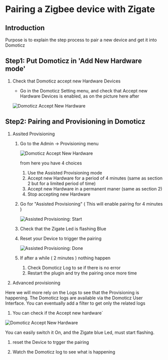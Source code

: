 # Pairing a Zigbee device with Zigate


## Introduction

Purpose is to explain the step process to pair a new device and get it into Domoticz


## Step1: Put Domoticz in 'Add New Hardware mode'

1. Check that Domoticz accept new Hardware Devices
   * Go in the Domoticz Setting menu, and check that Accept new Hardware Devices is enabled, as on the picture here after
   
   ![Domoticz Accept New Hardware](https://github.com/pipiche38/Domoticz-Zigate-Wiki/blob/master/Images/DzHardwareMode.png)


## Step2: Pairing and Provisioning in Domoticz

1. Assited Provisioning

   1. Go to the Admin -> Provisioning menu

      ![Domoticz Accept New Hardware](https://github.com/pipiche38/Domoticz-Zigate-Wiki/blob/master/Images//Provisionning_1.png)
 
      from here you have 4 choices

      1. Use the Assisted Provisioning mode
      1. Accept new Hardware for a period of 4 minutes (same as section 2 but for a limited period of time)
      1. Accept new Hardware in a permanent maner (same as section 2)
      1. Stop accepting new Hardware
   
   1. Go for "Assisted Provisioning" ( This will enable pairing for 4 minutes )

      ![Assisted Provisioning: Start](https://github.com/pipiche38/Domoticz-Zigate-Wiki/blob/master/Images/Provisionning_2.png)

   1. Check that the Zigate Led is flashing Blue
   
   1. Reset your Device to trigger the pairing

      ![Assisted Provisioning: Done](https://github.com/pipiche38/Domoticz-Zigate-Wiki/blob/master/Images/Provisionning_3.png)

   1. If after a while ( 2 minutes ) nothing happen
   
      1. Check Domoticz Log to se if there is no error
      1. Restart the plugin and try the pairing once more time
      
1. Advanced provisioning

Here we will more rely on the Logs to see that the Provisioning is happening. The Domoticz logs are available via the Domoticz User Interface. 
You can eventually add a filter to get only the related logs

  1. You can check if the Accept new hardware`
  
  ![Domoticz Accept New Hardware](https://github.com/pipiche38/Domoticz-Zigate-Wiki/blob/master/Images/Dashboard_Accept_new_Hardware.png)
  
  You can easily switch it On, and the Zigate blue Led, must start flashing.
  
  1. reset the Device to trgger the pairing
  
  1. Watch the Domoticz log to see what is happening
  
  
